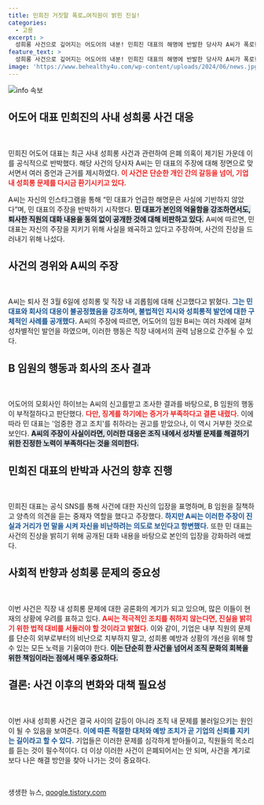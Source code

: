 ```yaml
---
title: 민희진 거짓말 폭로…여직원이 밝힌 진실!
categories:
  - 고용
excerpt: >
  성희롱 사건으로 깊어지는 어도어의 내분! 민희진 대표의 해명에 반발한 당사자 A씨가 폭로한 진실은? 보복적 주장과 거짓말의 대립, 그 이면을 파헤친다! 클릭해 확인하세요!
feature_text: >
  성희롱 사건으로 깊어지는 어도어의 내분! 민희진 대표의 해명에 반발한 당사자 A씨가 폭로한 진실은? 보복적 주장과 거짓말의 대립, 그 이면을 파헤친다! 클릭해 확인하세요!
image: 'https://www.behealthy4u.com/wp-content/uploads/2024/06/news.jpg'
---
```


<p><img src="https://www.behealthy4u.com/wp-content/uploads/2024/06/news.jpg" alt="info 속보" /></p>

<h2 data-ke-size="size26">어도어 대표 민희진의 사내 성희롱 사건 대응</h2>

<p data-ke-size="size16">&nbsp;</p>

<p>민희진 어도어 대표는 최근 사내 성희롱 사건과 관련하여 은폐 의혹이 제기된 가운데 이를 공식적으로 반박했다. 해당 사건의 당사자 A씨는 민 대표의 주장에 대해 정면으로 맞서면서 여러 증언과 근거를 제시하였다. <b><span style="color: #ee2323;">이 사건은 단순한 개인 간의 갈등을 넘어, 기업 내 성희롱 문제를 다시금 환기시키고 있다.</span></b> </p>

<p>A씨는 자신의 인스타그램을 통해 “민 대표가 언급한 해명문은 사실에 기반하지 않았다”며, 민 대표의 주장을 반박하기 시작했다. <b><span style="background-color: #21538527;">민 대표가 본인의 억울함을 강조하면서도, 퇴사한 직원의 대화 내용을 동의 없이 공개한 것에 대해 비판하고 있다.</span></b> A씨에 따르면, 민 대표는 자신의 주장을 지키기 위해 사실을 왜곡하고 있다고 주장하며, 사건의 진상을 드러내기 위해 나섰다.</p>

<h2 data-ke-size="size26">사건의 경위와 A씨의 주장</h2>

<p data-ke-size="size16">&nbsp;</p>

<p>A씨는 퇴사 전 3월 6일에 성희롱 및 직장 내 괴롭힘에 대해 신고했다고 밝혔다. <b><span style="color: #1a5490;">그는 민 대표와 회사의 대응이 불공정했음을 강조하며, 불법적인 지시와 성희롱적 발언에 대한 구체적인 사례를 공개했다.</span></b> A씨의 주장에 따르면, 어도어의 임원 B씨는 여러 차례에 걸쳐 성차별적인 발언을 하였으며, 이러한 행동은 직장 내에서의 권력 남용으로 간주될 수 있다. </p>

<h2 data-ke-size="size26">B 임원의 행동과 회사의 조사 결과</h2>

<p data-ke-size="size16">&nbsp;</p>

<p>어도어의 모회사인 하이브는 A씨의 신고를받고 조사한 결과를 바탕으로, B 임원의 행동이 부적절하다고 판단했다. <b><span style="color: #ee2323;">다만, 징계를 하기에는 증거가 부족하다고 결론 내렸다.</span></b> 이에 따라 민 대표는 '엄중한 경고 조치'를 취하라는 권고를 받았으나, 이 역시 거부한 것으로 보인다. <b><span style="background-color: #21538527;">A씨의 주장이 사실이라면, 이러한 대응은 조직 내에서 성차별 문제를 해결하기 위한 진정한 노력이 부족하다는 것을 의미한다.</span></b></p>

<h2 data-ke-size="size26">민희진 대표의 반박과 사건의 향후 진행</h2>

<p data-ke-size="size16">&nbsp;</p>

<p>민희진 대표는 공식 SNS를 통해 사건에 대한 자신의 입장을 표명하며, B 임원을 질책하고 양측의 의견을 듣는 중재자 역할을 했다고 주장했다. <b><span style="color: #1a5490;">하지만 A씨는 이러한 주장이 진실과 거리가 먼 말을 시켜 자신을 비난하려는 의도로 보인다고 항변했다.</span></b> 또한 민 대표는 사건의 진상을 밝히기 위해 공개된 대화 내용을 바탕으로 본인의 입장을 강화하려 애썼다.</p>

<h2 data-ke-size="size26">사회적 반향과 성희롱 문제의 중요성</h2>

<p data-ke-size="size16">&nbsp;</p>

<p>이번 사건은 직장 내 성희롱 문제에 대한 공론화의 계기가 되고 있으며, 많은 이들이 현재의 상황에 우려를 표하고 있다. <b><span style="color: #ee2323;">A씨는 적극적인 조치를 취하지 않는다면, 진실을 밝히기 위한 법적 대비를 서둘러야 할 것이라고 밝혔다.</span></b> 이와 같이, 기업은 내부 직원의 문제를 단순히 외부로부터의 비난으로 치부하지 말고, 성희롱 예방과 상황의 개선을 위해 할 수 있는 모든 노력을 기울여야 한다. <b><span style="background-color: #21538527;">이는 단순히 한 사건을 넘어서 조직 문화의 회복을 위한 책임이라는 점에서 매우 중요하다.</span></b></p>

<h2 data-ke-size="size26">결론: 사건 이후의 변화와 대책 필요성</h2>

<p data-ke-size="size16">&nbsp;</p>

<p>이번 사내 성희롱 사건은 결국 사이의 갈등이 아니라 조직 내 문제를 불러일으키는 원인이 될 수 있음을 보여준다. <b><span style="color: #1a5490;">이에 따른 적절한 대처와 예방 조치가 곧 기업의 신뢰를 지키는 길이라고 할 수 있다.</span></b> 기업들은 이러한 문제를 심각하게 받아들이고, 직원들의 목소리를 듣는 것이 필수적이다. 더 이상 이러한 사건이 은폐되어서는 안 되며, 사건을 계기로 보다 나은 해결 방안을 찾아 나가는 것이 중요하다. </p>

<p data-ke-size="size16">&nbsp;</p>
생생한 뉴스, <a href="https://qoogle.tistory.com" rel="dofollow">qoogle.tistory.com</a>


